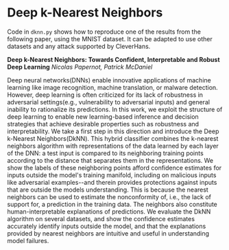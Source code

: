 # Deep k-Nearest Neighbors

Code in `dknn.py` shows how to reproduce one of the results from the
following paper, using the MNIST dataset. It can be
adapted to use other datasets and any attack supported by CleverHans.

**Deep k-Nearest Neighbors: Towards Confident, Interpretable and Robust Deep Learning**
*Nicolas Papernot, Patrick McDaniel*

Deep neural networks(DNNs) enable innovative applications of machine learning
like image recognition, machine translation, or malware detection. However, deep
learning is often criticized for its lack of robustness in adversarial
settings(e.g., vulnerability to adversarial inputs) and general inability to
rationalize its predictions. In this work, we exploit the structure of deep
learning to enable new learning-based inference and decision strategies that
achieve desirable properties such as robustness and interpretability. We take a
first step in this direction and introduce the Deep k-Nearest Neighbors(DkNN).
This hybrid classifier combines the k-nearest neighbors algorithm with
representations of the data learned by each layer of the DNN: a test input is
compared to its neighboring training points according to the distance that
separates them in the representations. We show the labels of these neighboring
points afford confidence estimates for inputs outside the model's training
manifold, including on malicious inputs like adversarial examples--and therein
provides protections against inputs that are outside the models understanding.
This is because the nearest neighbors can be used to estimate the nonconformity
of, i.e., the lack of support for, a prediction in the training data. The
neighbors also constitute human-interpretable explanations of predictions. We
evaluate the DkNN algorithm on several datasets, and show the confidence
estimates accurately identify inputs outside the model, and that the
explanations provided by nearest neighbors are intuitive and useful in
understanding model failures.
